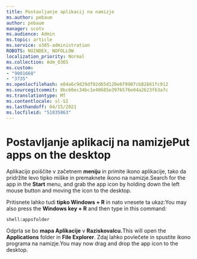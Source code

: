 ```yaml
---
title: Postavljanje aplikacij na namizje
ms.author: pebaum
author: pebaum
manager: scotv
ms.audience: Admin
ms.topic: article
ms.service: o365-administration
ROBOTS: NOINDEX, NOFOLLOW
localization_priority: Normal
ms.collection: Adm_O365
ms.custom:
- "9001668"
- "3735"
ms.openlocfilehash: e04a6c9d29df92d65d120e6f9907cb82661fc912
ms.sourcegitcommit: 8bc60ec34bc1e40685e3976576e04a2623f63a7c
ms.translationtype: MT
ms.contentlocale: sl-SI
ms.lasthandoff: 04/15/2021
ms.locfileid: "51835863"
---
```

# <a name="put-apps-on-the-desktop"></a><span data-ttu-id="04b2e-102">Postavljanje aplikacij na namizje</span><span class="sxs-lookup"><span data-stu-id="04b2e-102">Put apps on the desktop</span></span>

<span data-ttu-id="04b2e-103">Aplikacijo poiščite v začetnem **meniju** in primite ikono aplikacije, tako da pridržite levo tipko miške in premaknete ikono na namizje.</span><span class="sxs-lookup"><span data-stu-id="04b2e-103">Search for the app in the **Start** menu, and grab the app icon by holding down the left mouse button and moving the icon to the desktop.</span></span>

<span data-ttu-id="04b2e-104">Pritisnete lahko tudi **tipko Windows + R** in nato vnesete ta ukaz:</span><span class="sxs-lookup"><span data-stu-id="04b2e-104">You may also press the **Windows key + R** and then type in this command:</span></span>

`shell:appsfolder`

<span data-ttu-id="04b2e-105">Odprla se bo **mapa Aplikacije** v **Raziskovalcu.**</span><span class="sxs-lookup"><span data-stu-id="04b2e-105">This will open the **Applications** folder in **File Explorer**.</span></span> <span data-ttu-id="04b2e-106">Zdaj lahko povlečete in spustite ikono programa na namizje.</span><span class="sxs-lookup"><span data-stu-id="04b2e-106">You may now drag and drop the app icon to the desktop.</span></span>
